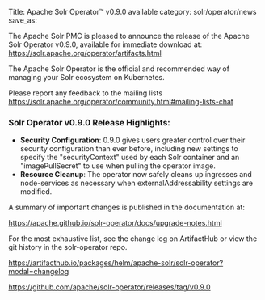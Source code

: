 Title: Apache Solr Operator™ v0.9.0 available
category: solr/operator/news
save_as:

The Apache Solr PMC is pleased to announce the release of the Apache Solr Operator v0.9.0, available for immediate download at: https://solr.apache.org/operator/artifacts.html

The Apache Solr Operator is the official and recommended way of managing your Solr ecosystem on Kubernetes.

Please report any feedback to the mailing lists <https://solr.apache.org/operator/community.html#mailing-lists-chat>

### Solr Operator v0.9.0 Release Highlights:

* **Security Configuration**: 0.9.0 gives users greater control over their security configuration than ever before, including new settings to specify the "securityContext" used by each Solr container and an "imagePullSecret" to use when pulling the operator image.
* **Resource Cleanup**: The operator now safely cleans up ingresses and node-services as necessary when externalAddressability settings are modified.

A summary of important changes is published in the documentation at:

  <https://apache.github.io/solr-operator/docs/upgrade-notes.html>

For the most exhaustive list, see the change log on ArtifactHub or view the git history in the solr-operator repo.

  <https://artifacthub.io/packages/helm/apache-solr/solr-operator?modal=changelog>

  <https://github.com/apache/solr-operator/releases/tag/v0.9.0>
